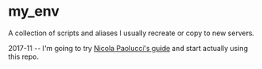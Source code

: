 my_env
======

A collection of scripts and aliases I usually recreate or copy to new servers.

2017-11 -- I'm going to try [Nicola Paolucci's guide](https://developer.atlassian.com/blog/2016/02/best-way-to-store-dotfiles-git-bare-repo/) and start actually using this repo.
